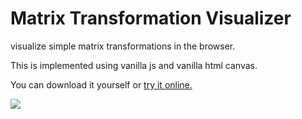 # Matrix Transformation Visualizer
visualize simple matrix transformations in the browser.

This is implemented using vanilla js and vanilla html canvas.

You can download it yourself or [try it online.](https://mtv.mikee.dev/)

![](https://i.imgur.com/LOUIQpM.png)